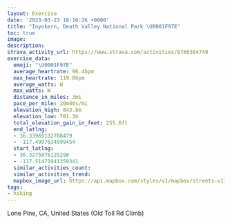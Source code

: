 ```yaml
---
layout: Exercise
date: '2023-03-23 18:16:26 +0000'
title: "Inyokern, Death Valley National Park \U0001F97E"
toc: true
image:
description:
strava_activity_url: https://www.strava.com/activities/8766304749
exercise_data:
  emoji: "\U0001F97E"
  average_heartrate: 96.4bpm
  max_heartrate: 119.0bpm
  average_watts: W
  max_watts: W
  distance_in_miles: 3mi
  pace_per_mile: 20m40s/mi
  elevation_high: 843.8m
  elevation_low: 701.3m
  total_elevation_gain_in_feet: 255.6ft
  end_latlng:
  - 36.33969132788479
  - -117.4997634999454
  start_latlng:
  - 36.3275078125298
  - -117.51471941359341
  similar_activities_count:
  similar_activities_trend:
  mapbox_image_url: https://api.mapbox.com/styles/v1/mapbox/streets-v11/static/path-5+787af2-1.0(u~u%7CE~%60glUJEr%40FRGNDXOFAj%40JFDDAL%40TH%60%40XRDb%40Tf%40%60%40%60%40d%40LHHBJJl%40%60%40ZJH%40%40ANZXNh%40FZNX%40l%40J%60%40%3Fx%40PR%3FNID%3FXNVDv%40Vd%40d%40JHF%3FFMJGLD%3FHFJJtABLRVGl%40BNJN%3FlACJLvAF%5EJJD%60%40FRNt%40AFFDVb%40XPVHVRP%5CBV%3FXCPA%40%40d%40CN%40HIb%40%3F%60%40ER%3FX%40BABB%3FKh%40%40PCAAJCDOCOBe%40BMDCFCn%40D%3F%3F%40Ef%40Oh%40DN%40PCP%40%60%40CFFNCFBVRl%40GLD%5CE%3F%40A%40NIT%3FNGb%40%3FPCFANBDCQ%3FE%40ABoAJ%5DMUO%3FEE%3FEA%3FDOLG%3FBDG%40K%3FCEA%40D%40AEMECDQCA%40%5DCUFi%40GOPg%40%3FsAJULAHDF%40NEHE%40EVGHQ%40ICS%3F%5BBCABC%3F%3FEPaA%3Fi%40HqAEi%40GUUW%7B%40a%40U_%40Um%40C%5DMi%40Q%5DQkBB_%40AcBEU%3FKIc%40%40QMsAOi%40Uc%40IYIEOEUQQGIKgAGc%40Ki%40Sa%40KaAHs%40IUFYCs%40Fu%40I_%40S%5Da%40%5DWYYa%40%5Da%40M%5BS%5BM_AU%5DCw%40SSIQSKEQCSBACUD%7B%40%60%40y%40j%40YHULOB%5BAYS%40%3FCIHOHo%40Et%40GNBFIEEFGBQEi%40g%40_%40OQMOWaAgCQY%5D_%40cByAg%40%5B%5DKcAISIgB%7BAsA%7B%40WY%5Bs%40aAkCkLw%5Ca%40aAS%5Dg%40i%40oCsB_Am%40WUaBqBwDeG%5Be%40i%40m%40e%40%5D_DeBYU_%40a%40),pin-s-s+e5b22e(-117.51456,36.32635),pin-s-f+89ae00(-117.5010099999999,36.33862999999997)/auto/800x800?access_token=pk.eyJ1Ijoiam9zaGJlY2ttYW4iLCJhIjoiY205eWR2aDd1MWZ6djJrbXc4a3M0bWZleiJ9.XiG9OWkNcZk2QzjJbxLB4A
tags:
- hiking
---
```




Lone Pine, CA, United States (Old Toll Rd Climb)
